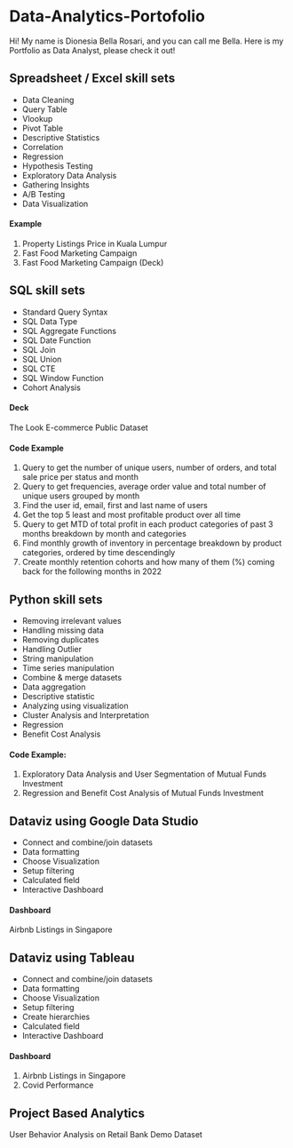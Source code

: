 # Data-Analytics-Portofolio

Hi! My name is Dionesia Bella Rosari, and you can call me Bella. Here is my Portfolio as Data Analyst, please check it out!

## Spreadsheet / Excel skill sets
- Data Cleaning
- Query Table
- Vlookup
- Pivot Table
- Descriptive Statistics
- Correlation
- Regression
- Hypothesis Testing
- Exploratory Data Analysis
- Gathering Insights
- A/B Testing
- Data Visualization

#### Example
1. Property Listings Price in Kuala Lumpur
2. Fast Food Marketing Campaign
3. Fast Food Marketing Campaign (Deck)
  
## SQL skill sets
- Standard Query Syntax
- SQL Data Type
- SQL Aggregate Functions
- SQL Date Function
- SQL Join
- SQL Union
- SQL CTE
- SQL Window Function
- Cohort Analysis

#### Deck
The Look E-commerce Public Dataset

#### Code Example
1. Query to get the number of unique users, number of orders, and total sale price per status and month
2. Query to get frequencies, average order value and total number of unique users grouped by month
3. Find the user id, email, first and last name of users
4. Get the top 5 least and most profitable product over all time
5. Query to get MTD of total profit in each product categories of past 3 months breakdown by month and categories
6. Find monthly growth of inventory in percentage breakdown by product categories, ordered by time descendingly
7. Create monthly retention cohorts and how many of them (%) coming back for the following months in 2022 
  
  
## Python skill sets
- Removing irrelevant values
- Handling missing data
- Removing duplicates
- Handling Outlier
- String manipulation
- Time series manipulation
- Combine & merge datasets
- Data aggregation
- Descriptive statistic
- Analyzing using visualization
- Cluster Analysis and Interpretation
- Regression
- Benefit Cost Analysis

#### Code Example:
1. Exploratory Data Analysis and User Segmentation of Mutual Funds Investment
2. Regression and Benefit Cost Analysis of Mutual Funds Investment


## Dataviz using Google Data Studio
- Connect and combine/join datasets
- Data formatting
- Choose Visualization
- Setup filtering
- Calculated field
- Interactive Dashboard

#### Dashboard
Airbnb Listings in Singapore


## Dataviz using Tableau
- Connect and combine/join datasets
- Data formatting
- Choose Visualization
- Setup filtering
- Create hierarchies
- Calculated field
- Interactive Dashboard

#### Dashboard
1. Airbnb Listings in Singapore
2. Covid Performance


## Project Based Analytics
User Behavior Analysis on Retail Bank Demo Dataset
